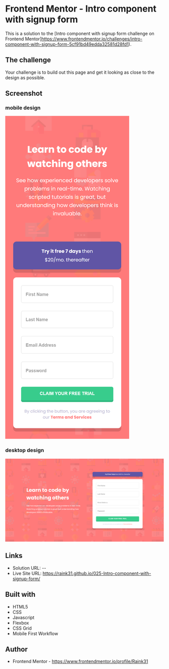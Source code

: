 # Frontend Mentor - Intro component with signup form

This is a solution to the [Intro component with signup form challenge on Frontend Mentor]https://www.frontendmentor.io/challenges/intro-component-with-signup-form-5cf91bd49edda32581d28fd1).


## The challenge

Your challenge is to build out this page and get it looking as close to the design as possible.


## Screenshot

### mobile design
![first screenshot](./assets/images/mobile.png)

### desktop design
![second screenshot](./assets/images/desktop.png)


## Links

- Solution URL: --
- Live Site URL: https://raink31.github.io/025-Intro-component-with-signup-form/


## Built with

- HTML5
- CSS
- Javascript
- Flexbox
- CSS Grid
- Mobile First Workflow


## Author

- Frontend Mentor - https://www.frontendmentor.io/profile/Raink31

